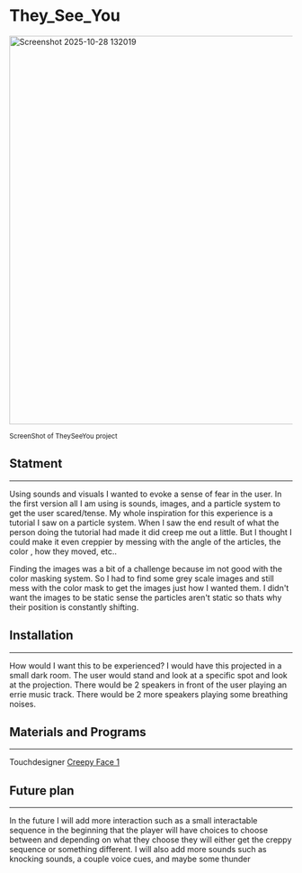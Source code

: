 # They_See_You
<img width="1283" height="690" alt="Screenshot 2025-10-28 132019" src="https://github.com/user-attachments/assets/58d01e5f-3314-45ef-ac1a-54b52c1b5013" />

<sub>ScreenShot of TheySeeYou project</sub>



## Statment 
---------------
Using sounds and visuals I wanted to evoke a sense of fear in the user. In the first version all I am using is sounds, images, and a particle system to get the user scared/tense. My whole inspiration for this experience is a tutorial I saw on a particle system. When I saw the end result of what the person doing the tutorial had made it did creep  me out a little. But I thought I could make it even creppier by messing with the angle of the articles, the color , how they moved, etc..

Finding the images was a bit of a challenge because im not good with the color masking system. So I had to find some grey scale images and still mess with the color mask to get the images just how I wanted them. I didn't want the images to be static sense the particles aren't static so thats why their position is constantly shifting.

## Installation 
---------------
How would I want this to be experienced? I would have this projected in a small dark room. The user would stand and look at a specific spot and look at the projection.
There would be 2 speakers in front of the user playing an errie music track. There would be 2 more speakers playing some breathing noises. 

## Materials and Programs 
---------------
Touchdesigner
[Creepy Face 1](https://www.reddit.com/r/Scary/comments/1bzdsp3/are_these_faces_scary_enough_its_for_my_yt_series/)

## Future plan
---------------
In the future I will add more interaction such as a small interactable sequence in the beginning that the player will have choices to choose between and depending on what they choose they will either get the creppy sequence or something different. I will also add more sounds such as knocking sounds, a couple voice cues, and maybe some thunder 
